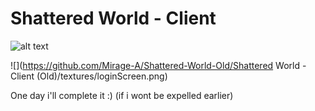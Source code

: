 # Shattered World - Client
![alt text](SW-Client/android/assets/bucket.png)

![](https://github.com/Mirage-A/Shattered-World-Old/Shattered World - Client (Old)/textures/loginScreen.png)

One day i'll complete it :) (if i wont be expelled earlier)
